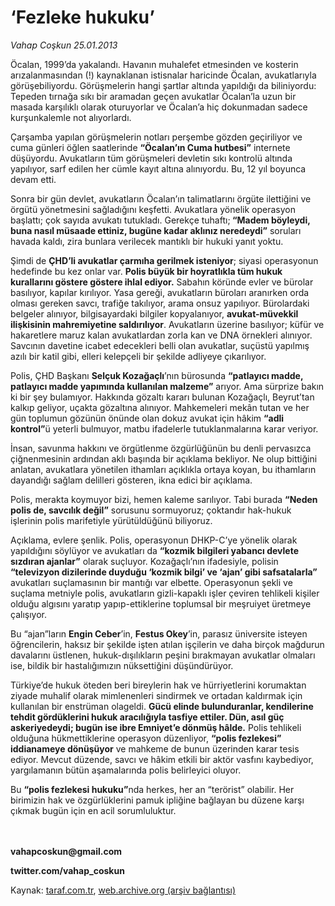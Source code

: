 # ‘Fezleke hukuku’

*Vahap Coşkun 25.01.2013*

<div class="yazi"><p>Öcalan, 1999’da yakalandı. Havanın muhalefet etmesinden ve kosterin arızalanmasından (!) kaynaklanan istisnalar haricinde Öcalan, avukatlarıyla görüşebiliyordu. Görüşmelerin hangi şartlar altında yapıldığı da biliniyordu: Tepeden tırnağa sıkı bir aramadan geçen avukatlar Öcalan’la uzun bir masada karşılıklı olarak oturuyorlar ve Öcalan’a hiç dokunmadan sadece kurşunkalemle not alıyorlardı. </p>
<p>Çarşamba yapılan görüşmelerin notları perşembe gözden geçiriliyor ve cuma günleri öğlen saatlerinde <b>“Öcalan’ın Cuma hutbesi”</b> internete düşüyordu. Avukatların tüm görüşmeleri devletin sıkı kontrolü altında yapılıyor, sarf edilen her cümle kayıt altına alınıyordu. Bu, 12 yıl boyunca devam etti. </p>
<p>Sonra bir gün devlet, avukatların Öcalan’ın talimatlarını örgüte ilettiğini ve örgütü yönetmesini sağladığını keşfetti. Avukatlara yönelik operasyon başlattı; çok sayıda avukatı tutukladı. Gerekçe tuhaftı;<b> “Madem böyleydi, buna nasıl müsaade ettiniz, bugüne kadar aklınız neredeydi”</b> soruları havada kaldı, zira bunlara verilecek mantıklı bir hukuki yanıt yoktu. </p>
<p>Şimdi de <b>ÇHD’li avukatlar çarmıha gerilmek isteniyor</b>; siyasi operasyonun hedefinde bu kez onlar var. <b>Polis büyük bir hoyratlıkla tüm hukuk kurallarını göstere göstere ihlal ediyor.</b> Sabahın köründe evler ve bürolar basılıyor, kapılar kırılıyor. Yasa gereği, avukatların büroları aranırken orda olması gereken savcı, trafiğe takılıyor, arama onsuz yapılıyor. Bürolardaki belgeler alınıyor, bilgisayardaki bilgiler kopyalanıyor, <b>avukat-müvekkil ilişkisinin mahremiyetine saldırılıyor</b>. Avukatların üzerine basılıyor; küfür ve hakaretlere maruz kalan avukatlardan zorla kan ve DNA örnekleri alınıyor. Savcının davetine icabet edecekleri belli olan avukatlar, suçüstü yapılmış azılı bir katil gibi, elleri kelepçeli bir şekilde adliyeye çıkarılıyor. </p>
<p>Polis, ÇHD Başkanı <b>Selçuk Kozağaçlı</b>’nın bürosunda <b>“patlayıcı madde, patlayıcı madde yapımında kullanılan malzeme”</b> arıyor. Ama sürprize bakın ki bir şey bulamıyor. Hakkında gözaltı kararı bulunan Kozağaçlı, Beyrut’tan kalkıp geliyor, uçakta gözaltına alınıyor. Mahkemeleri mekân tutan ve her gün toplumun gözünün önünde olan dokuz avukat için hâkim <b>“adli kontrol”</b>ü yeterli bulmuyor, matbu ifadelerle tutuklanmalarına karar veriyor. </p>
<p>İnsan, savunma hakkını ve örgütlenme özgürlüğünün bu denli pervasızca çiğnenmesinin ardından aklı başında bir açıklama bekliyor. Ne olup bittiğini anlatan, avukatlara yönetilen ithamları açıklıkla ortaya koyan, bu ithamların dayandığı sağlam delilleri gösteren, ikna edici bir açıklama.</p>
<p>Polis, merakta koymuyor bizi, hemen kaleme sarılıyor. Tabi burada <b>“Neden polis de, savcılık değil”</b> sorusunu sormuyoruz; çoktandır hak-hukuk işlerinin polis marifetiyle yürütüldüğünü biliyoruz. </p>
<p>Açıklama, evlere şenlik. Polis, operasyonun DHKP-C’ye yönelik olarak yapıldığını söylüyor ve avukatları da <b>“kozmik bilgileri yabancı devlete sızdıran ajanlar”</b> olarak suçluyor. Kozağaçlı’nın ifadesiyle, polisin<b> “televizyon dizilerinde duyduğu ‘kozmik bilgi’ ve ‘ajan’ gibi safsatalarla”</b> avukatları suçlamasının bir mantığı var elbette. Operasyonun şekli ve suçlama metniyle polis, avukatların gizli-kapaklı işler çeviren tehlikeli kişiler olduğu algısını yaratıp yapıp-ettiklerine toplumsal bir meşruiyet üretmeye çalışıyor. </p>
<p>Bu “ajan”ların <b>Engin Ceber</b>’in, <b>Festus Okey</b>’in, parasız üniversite isteyen öğrencilerin, haksız bir şekilde işten atılan işçilerin ve daha birçok mağdurun davalarını üstlenen, hukuk-dışılıkların peşini bırakmayan avukatlar olmaları ise, bildik bir hastalığımızın nüksettiğini düşündürüyor.  </p>
<p>Türkiye’de hukuk öteden beri  bireylerin hak ve hürriyetlerini korumaktan ziyade  muhalif olarak mimlenenleri sindirmek ve ortadan kaldırmak için kullanılan bir enstrüman olageldi. <b>Gücü elinde bulunduranlar, kendilerine tehdit gördüklerini hukuk aracılığıyla tasfiye ettiler. Dün, asıl güç askeriyedeydi; bugün ise ibre Emniyet’e dönmüş hâlde.</b> Polis tehlikeli olduğuna hükmettiklerine operasyon düzenliyor, <b>“polis fezlekesi”</b> <b>iddianameye dönüşüyor</b> ve mahkeme de bunun üzerinden karar tesis ediyor. Mevcut düzende, savcı ve hâkim etkili bir aktör vasfını kaybediyor, yargılamanın bütün aşamalarında polis belirleyici oluyor. </p>
<p>Bu <b>“polis fezlekesi hukuku”</b>nda herkes, her an “terörist” olabilir. Her birimizin hak ve özgürlüklerini pamuk ipliğine bağlayan bu düzene karşı çıkmak bugün için en acil sorumluluktur. </p>
<p><b><br/><br/>vahapcoskun@gmail.com</b><b> </b></p>
<p><b>twitter.com/vahap_coskun</b></p>
</div>

Kaynak: [taraf.com.tr](http://www.taraf.com.tr:80/vahap-coskun/makale-fezleke-hukuku.htm), [web.archive.org (arşiv bağlantısı)](http://web.archive.org/web/20131111205213/http://www.taraf.com.tr:80/vahap-coskun/makale-fezleke-hukuku.htm)

